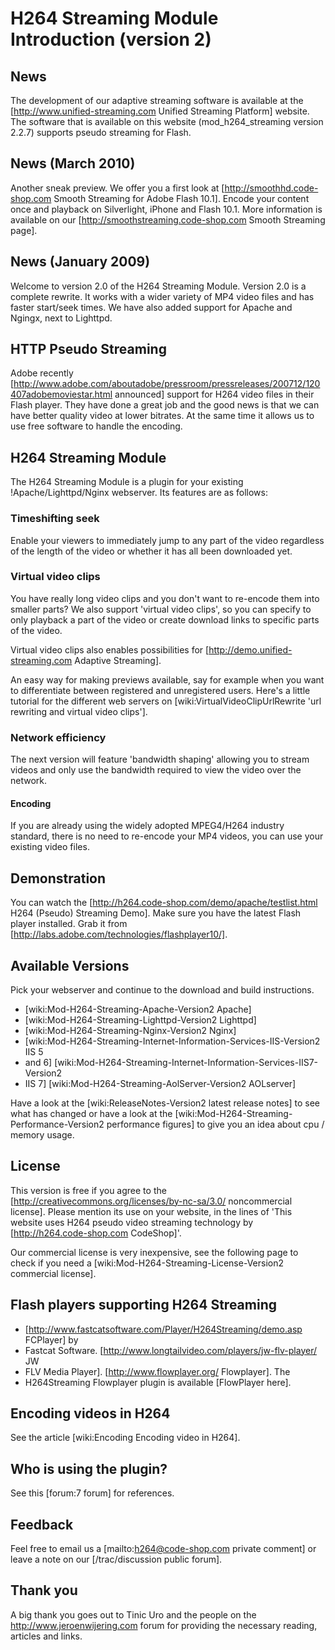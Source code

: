 # H264 Streaming Module Introduction (version 2)

## News

The development of our adaptive streaming software is available at the
[http://www.unified-streaming.com Unified Streaming Platform] website. The
software that is available on this website (mod_h264_streaming version 2.2.7)
supports pseudo streaming for Flash. 

## News (March 2010)

Another sneak preview. We offer you a first look at
[http://smoothhd.code-shop.com Smooth Streaming for Adobe Flash 10.1]. Encode
your content once and playback on Silverlight, iPhone and Flash 10.1. More
information is available on our [http://smoothstreaming.code-shop.com Smooth
Streaming page].

## News (January 2009)

Welcome to version 2.0 of the H264 Streaming Module. Version 2.0 is a complete
rewrite. It works with a wider variety of MP4 video files and has faster
start/seek times. We have also added support for Apache and Ngingx, next to
Lighttpd.

## HTTP Pseudo Streaming

Adobe recently
[http://www.adobe.com/aboutadobe/pressroom/pressreleases/200712/120407adobemoviestar.html
announced] support for H264 video files in their Flash player. They have done a
great job and the good news is that we can have better quality video at lower
bitrates. At the same time it allows us to use free software to handle the
encoding.

## H264 Streaming Module

The H264 Streaming Module is a plugin for your existing !Apache/Lighttpd/Nginx
webserver. Its features are as follows:

### Timeshifting seek

Enable your viewers to immediately jump to any part of the video regardless of
the length of the video or whether it has all been downloaded yet.

### Virtual video clips

You have really long video clips and you don't want to re-encode them into
smaller parts? We also support 'virtual video clips', so you can specify to only
playback a part of the video or create download links to specific parts of the
video.

Virtual video clips also enables possibilities for
[http://demo.unified-streaming.com Adaptive Streaming].

An easy way for making previews available, say for example when you want to
differentiate between registered and unregistered users. Here's a little
tutorial for the different web servers on [wiki:VirtualVideoClipUrlRewrite 'url
rewriting and virtual video clips'].

### Network efficiency 

The next version will feature 'bandwidth shaping' allowing you to stream videos
and only use the bandwidth required to view the video over the network.

#### Encoding

If you are already using the widely adopted MPEG4/H264 industry standard, there
is no need to re-encode your MP4 videos, you can use your existing video files.

## Demonstration

You can watch the [http://h264.code-shop.com/demo/apache/testlist.html H264
(Pseudo) Streaming Demo]. Make sure you have the latest Flash player installed.
Grab it from [http://labs.adobe.com/technologies/flashplayer10/].

## Available Versions

Pick your webserver and continue to the download and build instructions.

  * [wiki:Mod-H264-Streaming-Apache-Version2 Apache]
  * [wiki:Mod-H264-Streaming-Lighttpd-Version2 Lighttpd]
  * [wiki:Mod-H264-Streaming-Nginx-Version2 Nginx]
  * [wiki:Mod-H264-Streaming-Internet-Information-Services-IIS-Version2 IIS 5
  * and 6] [wiki:Mod-H264-Streaming-Internet-Information-Services-IIS7-Version2
  * IIS 7] [wiki:Mod-H264-Streaming-AolServer-Version2 AOLserver]

Have a look at the [wiki:ReleaseNotes-Version2 latest release notes] to see what
has changed or have a look at the [wiki:Mod-H264-Streaming-Performance-Version2
performance figures] to give you an idea about cpu / memory usage.

## License

This version is free if you agree to the
[http://creativecommons.org/licenses/by-nc-sa/3.0/ noncommercial license].
Please mention its use on your website, in the lines of 'This website uses H264
pseudo video streaming technology by [http://h264.code-shop.com CodeShop]'.

Our commercial license is very inexpensive, see the following page to check if
you need a [wiki:Mod-H264-Streaming-License-Version2 commercial license].

## Flash players supporting H264 Streaming

  * [http://www.fastcatsoftware.com/Player/H264Streaming/demo.asp FCPlayer] by
  * Fastcat Software.  [http://www.longtailvideo.com/players/jw-flv-player/ JW
  * FLV Media Player].  [http://www.flowplayer.org/ Flowplayer]. The
  * H264Streaming Flowplayer plugin is available [FlowPlayer here].

## Encoding videos in H264

See the article [wiki:Encoding Encoding video in H264].

## Who is using the plugin?

See this [forum:7 forum] for references.

## Feedback

Feel free to email us a [mailto:h264@code-shop.com private comment] or leave a
note on our [/trac/discussion public forum].

## Thank you

A big thank you goes out to Tinic Uro and the people on the
http://www.jeroenwijering.com forum for providing the necessary reading,
articles and links.


